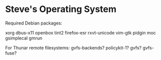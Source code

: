 # Steve's Operating System

Required Debian packages:

xorg dbus-x11 openbox tint2 firefox-esr rxvt-unicode vim-gtk pidgin moc gsimplecal gmrun

For Thunar remote filesystems: gvfs-backends? policykit-1? gvfs? gvfs-fuse?
